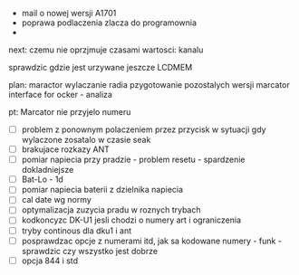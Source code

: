 - mail o nowej wersji A1701
- poprawa podlaczenia zlacza do programownia
- 





next: czemu nie oprzjmuje czasami wartosci: kanalu

sprawdzic gdzie jest urzywane jeszcze LCDMEM

plan:
maractor wylaczanie radia
pzygotowanie pozostalych wersji
marcator interface for ocker - analiza


pt: Marcator
nie przyjelo numeru


- [ ] problem z ponownym polaczeniem przez przycisk w sytuacji gdy wylaczone zosatalo w czasie seak
- [ ] brakujace rozkazy ANT
- [ ] pomiar napiecia przy pradzie - problem resetu - spardzenie dokladniejsze
- [ ] Bat-Lo - 1d
- [ ] pomiar napiecia baterii z dzielnika napiecia
- [ ] cal date wg normy
- [ ] optymalizacja zuzycia pradu w roznych trybach
- [ ] kodkoncyzc DK-U1 jesli chodzi o numery art i ograniczenia
- [ ] tryby continous dla dku1 i ant
- [ ] posprawdzac opcje z numerami itd, jak sa kodowane numery - funk - sprawdzic czy wszystko jest dobrze
- [ ] opcja 844 i std